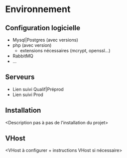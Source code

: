 # Environnement
## Configuration logicielle

- Mysql|Postgres (avec versions)
- php (avec version)
  - extensions nécessaires (mcrypt, openssl...) 
- RabbitMQ
- ...

## Serveurs

- Lien suivi Qualif|Préprod
- Lien suivi Prod

## Installation

<Description pas à pas de l'installation du projet>

## VHost

<VHost à configurer + instructions VHost si nécessaire>


